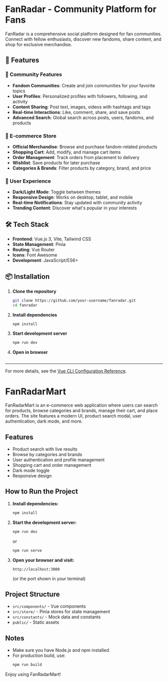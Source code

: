 # FanRadar - Community Platform for Fans

FanRadar is a comprehensive social platform designed for fan communities. Connect with fellow enthusiasts, discover new fandoms, share content, and shop for exclusive merchandise.

## 🚀 Features

### 🌟 Community Features
- **Fandom Communities**: Create and join communities for your favorite topics
- **User Profiles**: Personalized profiles with followers, following, and activity
- **Content Sharing**: Post text, images, videos with hashtags and tags
- **Real-time Interactions**: Like, comment, share, and save posts
- **Advanced Search**: Global search across posts, users, fandoms, and products

### 🛒 E-commerce Store
- **Official Merchandise**: Browse and purchase fandom-related products
- **Shopping Cart**: Add, modify, and manage cart items
- **Order Management**: Track orders from placement to delivery
- **Wishlist**: Save products for later purchase
- **Categories & Brands**: Filter products by category, brand, and price

### 📱 User Experience
- **Dark/Light Mode**: Toggle between themes
- **Responsive Design**: Works on desktop, tablet, and mobile
- **Real-time Notifications**: Stay updated with community activity
- **Trending Content**: Discover what's popular in your interests

## 🛠 Tech Stack

- **Frontend**: Vue.js 3, Vite, Tailwind CSS
- **State Management**: Pinia
- **Routing**: Vue Router
- **Icons**: Font Awesome
- **Development**: JavaScript/ES6+

## 📦 Installation

1. **Clone the repository**
   ```bash
   git clone https://github.com/your-username/fanradar.git
   cd fanradar
   ```

2. **Install dependencies**
   ```bash
   npm install
   ```

3. **Start development server**
   ```bash
   npm run dev
   ```

4. **Open in browser**
   ```

---

For more details, see the [Vue CLI Configuration Reference](https://cli.vuejs.org/config/).

# FanRadarMart

FanRadarMart is an e-commerce web application where users can search for products, browse categories and brands, manage their cart, and place orders. The site features a modern UI, product search modal, user authentication, dark mode, and more.

## Features

- Product search with live results
- Browse by categories and brands
- User authentication and profile management
- Shopping cart and order management
- Dark mode toggle
- Responsive design

## How to Run the Project

1. **Install dependencies:**
   ```bash
   npm install
   ```

2. **Start the development server:**
   ```bash
   npm run dev
   ```
   or
   ```bash
   npm run serve
   ```

3. **Open your browser and visit:**
   ```
   http://localhost:3000
   ```
   (or the port shown in your terminal)

## Project Structure

- `src/components/` - Vue components
- `src/store/` - Pinia stores for state management
- `src/constants/` - Mock data and constants
- `public/` - Static assets

## Notes

- Make sure you have Node.js and npm installed.
- For production build, use:
  ```bash
  npm run build
  ```

Enjoy using FanRadarMart!
